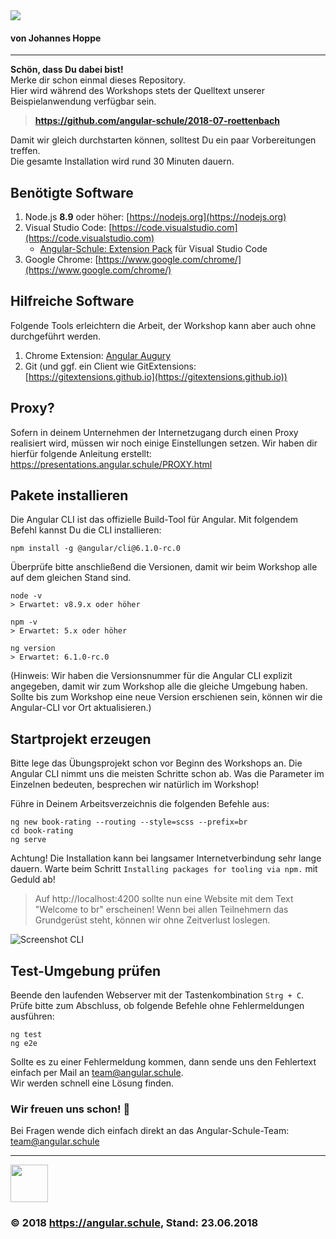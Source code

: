 <img src="http://assets.angular.schule/logo-angular-workshop-ng6.png">

#### **von Johannes Hoppe**

<hr>

**Schön, dass Du dabei bist!**  
Merke dir schon einmal dieses Repository.  
Hier wird während des Workshops stets der Quelltext unserer Beispielanwendung verfügbar sein.
> **https://github.com/angular-schule/2018-07-roettenbach**

Damit wir gleich durchstarten können, solltest Du ein paar Vorbereitungen treffen.  
Die gesamte Installation wird rund 30 Minuten dauern. 


## Benötigte Software

1. Node.js **8.9** oder höher: [https://nodejs.org](https://nodejs.org)
2. Visual Studio Code: [https://code.visualstudio.com](https://code.visualstudio.com)
   * [Angular-Schule: Extension Pack](https://marketplace.visualstudio.com/items?itemName=angular-schule.angular-schule-extension-pack) für Visual Studio Code 
3. Google Chrome: [https://www.google.com/chrome/](https://www.google.com/chrome/)
   
## Hilfreiche Software

Folgende Tools erleichtern die Arbeit, der Workshop kann aber auch ohne durchgeführt werden.

1. Chrome Extension: [Angular Augury](https://chrome.google.com/webstore/detail/augury/elgalmkoelokbchhkhacckoklkejnhcd)
2. Git (und ggf. ein Client wie GitExtensions: [https://gitextensions.github.io](https://gitextensions.github.io))



## Proxy?

Sofern in deinem Unternehmen der Internetzugang durch einen Proxy realisiert wird, müssen wir noch einige Einstellungen setzen.
Wir haben dir hierfür folgende Anleitung erstellt:
https://presentations.angular.schule/PROXY.html



## Pakete installieren

Die Angular CLI ist das offizielle Build-Tool für Angular. Mit folgendem Befehl kannst Du die CLI installieren:

```
npm install -g @angular/cli@6.1.0-rc.0
```

Überprüfe bitte anschließend die Versionen, damit wir beim Workshop alle auf dem gleichen Stand sind.
```
node -v
> Erwartet: v8.9.x oder höher

npm -v
> Erwartet: 5.x oder höher

ng version
> Erwartet: 6.1.0-rc.0
```

(Hinweis: Wir haben die Versionsnummer für die Angular CLI explizit angegeben, damit wir zum Workshop alle die gleiche Umgebung haben. Sollte bis zum Workshop eine neue Version erschienen sein, können wir die Angular-CLI vor Ort aktualisieren.)



## Startprojekt erzeugen

Bitte lege das Übungsprojekt schon vor Beginn des Workshops an.
Die Angular CLI nimmt uns die meisten Schritte schon ab.
Was die Parameter im Einzelnen bedeuten, besprechen wir natürlich im Workshop!

Führe in Deinem Arbeitsverzeichnis die folgenden Befehle aus:

```
ng new book-rating --routing --style=scss --prefix=br
cd book-rating
ng serve
```

Achtung! Die Installation kann bei langsamer Internetverbindung sehr lange dauern.
Warte beim Schritt `Installing packages for tooling via npm.` mit Geduld ab!


> Auf http://localhost:4200 sollte nun eine Website mit dem Text "Welcome to br" erscheinen!
Wenn bei allen Teilnehmern das Grundgerüst steht, können wir ohne Zeitverlust loslegen.

![Screenshot CLI](http://assets.angular.schule/chrome_cli_welcome.png)



## Test-Umgebung prüfen

Beende den laufenden Webserver mit der Tastenkombination `Strg + C`.  
Prüfe bitte zum Abschluss, ob folgende Befehle ohne Fehlermeldungen ausführen:

```
ng test
ng e2e
```

Sollte es zu einer Fehlermeldung kommen, dann sende uns den Fehlertext einfach per Mail an [team@angular.schule](mailto:team@angular.schule).  
Wir werden schnell eine Lösung finden.



### Wir freuen uns schon! 🙂

Bei Fragen wende dich einfach direkt an das Angular-Schule-Team:  
[team@angular.schule](mailto:team@angular.schule)

<hr>

<img src="http://assets.angular.schule/logo-angular-schule.png" height="60">

### &copy; 2018 https://angular.schule, Stand: 23.06.2018


